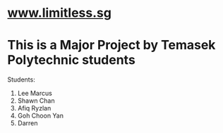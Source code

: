# www.limitless.sg
# This is a Major Project by Temasek Polytechnic students

Students:
1) Lee Marcus
2) Shawn Chan
3) Afiq Ryzlan
4) Goh Choon Yan
5) Darren


